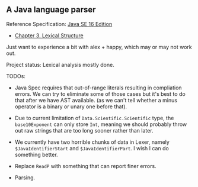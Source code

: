 ## A Java language parser

Reference Specification: [Java SE 16 Edition](https://docs.oracle.com/javase/specs/jls/se16/html/index.html)
- [Chapter 3. Lexical Structure](https://docs.oracle.com/javase/specs/jls/se16/html/jls-3.html)

Just want to experience a bit with alex + happy, which may or may not work out.

Project status: Lexical analysis mostly done.

TODOs:

- Java Spec requires that out-of-range literals resulting in compliation errors.
  We can try to eliminate some of those cases but it's best to do that after we have AST available.
  (as we can't tell whether a minus operator is a binary or unary one before that).

- Due to current limitation of `Data.Scientific.Scientific` type, the `base10Exponent` can only store `Int`,
  meaning we should probably throw out raw strings that are too long sooner rather than later.

- We currently have two horrible chunks of data in Lexer, namely `$JavaIdentifierStart`
  and `$JavaIdentifierPart`. I wish I can do something better.

- Replace `ReadP` with something that can report finer errors.

- Parsing.
